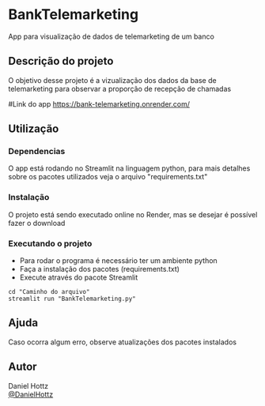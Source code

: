 # BankTelemarketing
App para visualização de dados de telemarketing de um banco

## Descrição do projeto

O objetivo desse projeto é a vizualização dos dados da base de telemarketing para observar a proporção de recepção de chamadas 

#Link do app
  https://bank-telemarketing.onrender.com/

## Utilização

### Dependencias

O app está rodando no Streamlit na linguagem python, para mais detalhes sobre os pacotes utilizados veja o arquivo "requirements.txt"

### Instalação

O projeto está sendo executado online no Render, mas se desejar é possível fazer o download

### Executando o projeto

* Para rodar o programa é necessário ter um ambiente python
* Faça a instalação dos pacotes (requirements.txt)
* Execute através do pacote Streamlit
```
cd "Caminho do arquivo"
streamlit run "BankTelemarketing.py"
```

## Ajuda

Caso ocorra algum erro, observe atualizações dos pacotes instalados


## Autor


Daniel Hottz  
[@DanielHottz](https://www.linkedin.com/in/danielhottz/)


